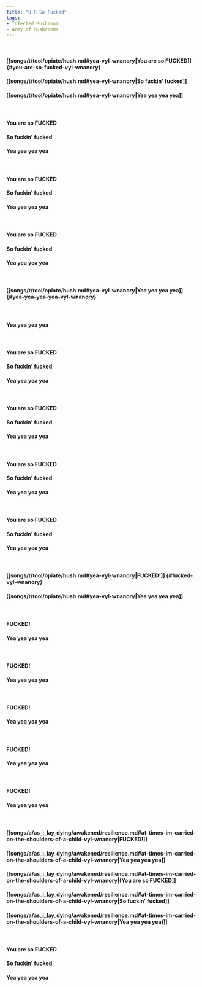 ```yaml
---
title: "U R So Fucked"
tags:
- Infected Mushroom
- Army of Mushrooms
---
```

&nbsp;
#### [[songs/t/tool/opiate/hush.md#yea-vyl-wnanory|You are so FUCKED]] {#you-are-so-fucked-vyl-wnanory}
#### [[songs/t/tool/opiate/hush.md#yea-vyl-wnanory|So fuckin' fucked]]
#### [[songs/t/tool/opiate/hush.md#yea-vyl-wnanory|Yea yea yea yea]]
&nbsp;
#### You are so FUCKED
#### So fuckin' fucked
#### Yea yea yea yea
&nbsp;
#### You are so FUCKED
#### So fuckin' fucked
#### Yea yea yea yea
&nbsp;
#### You are so FUCKED
#### So fuckin' fucked
#### Yea yea yea yea
&nbsp;
#### [[songs/t/tool/opiate/hush.md#yea-vyl-wnanory|Yea yea yea yea]] {#yea-yea-yea-yea-vyl-wnanory}
&nbsp;
#### Yea yea yea yea
&nbsp;
#### You are so FUCKED
#### So fuckin' fucked
#### Yea yea yea yea
&nbsp;
#### You are so FUCKED
#### So fuckin' fucked
#### Yea yea yea yea
&nbsp;
#### You are so FUCKED
#### So fuckin' fucked
#### Yea yea yea yea
&nbsp;
#### You are so FUCKED
#### So fuckin' fucked
#### Yea yea yea yea
&nbsp;
#### [[songs/t/tool/opiate/hush.md#yea-vyl-wnanory|FUCKED!]] {#fucked-vyl-wnanory}
#### [[songs/t/tool/opiate/hush.md#yea-vyl-wnanory|Yea yea yea yea]]
&nbsp;
#### FUCKED!
#### Yea yea yea yea
&nbsp;
#### FUCKED!
#### Yea yea yea yea
&nbsp;
#### FUCKED!
#### Yea yea yea yea
&nbsp;
#### FUCKED!
#### Yea yea yea yea
&nbsp;
#### FUCKED!
#### Yea yea yea yea
&nbsp;
#### [[songs/a/as_i_lay_dying/awakened/resilience.md#at-times-im-carried-on-the-shoulders-of-a-child-vyl-wnanory|FUCKED!]]
#### [[songs/a/as_i_lay_dying/awakened/resilience.md#at-times-im-carried-on-the-shoulders-of-a-child-vyl-wnanory|Yea yea yea yea]]
#### [[songs/a/as_i_lay_dying/awakened/resilience.md#at-times-im-carried-on-the-shoulders-of-a-child-vyl-wnanory|(You are so FUCKED]]
#### [[songs/a/as_i_lay_dying/awakened/resilience.md#at-times-im-carried-on-the-shoulders-of-a-child-vyl-wnanory|So fuckin' fucked]]
#### [[songs/a/as_i_lay_dying/awakened/resilience.md#at-times-im-carried-on-the-shoulders-of-a-child-vyl-wnanory|Yea yea yea yea)]]
&nbsp;
#### You are so FUCKED
#### So fuckin' fucked
#### Yea yea yea yea
